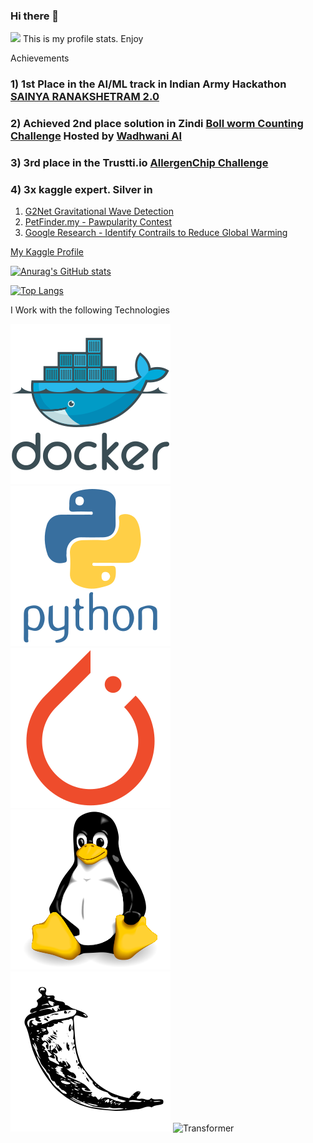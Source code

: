### Hi there 👋
![](https://komarev.com/ghpvc/?username=king398)
This is my  profile stats. Enjoy 
 
Achievements 
### 1) 1st Place in the AI/ML track in Indian Army Hackathon [SAINYA RANAKSHETRAM 2.0](https://www.sainya-ranakshetram.in/)
### 2) Achieved 2nd place solution in  Zindi [Boll worm Counting Challenge](https://zindi.africa/competitions/wadhwani-ai-bollworm-counting-challenge) Hosted by [Wadhwani AI](https://www.wadhwaniai.org/)
### 3) 3rd place in the Trustti.io [AllergenChip Challenge](https://github.com/Trustii-team/AllergenChip) 
### 4) 3x kaggle expert. Silver in 
1) [G2Net Gravitational Wave Detection](https://www.kaggle.com/competitions/g2net-gravitational-wave-detection)
2)  [PetFinder.my - Pawpularity Contest](https://www.kaggle.com/competitions/petfinder-pawpularity-score)
3) [Google Research - Identify Contrails to Reduce Global Warming](https://www.kaggle.com/competitions/google-research-identify-contrails-reduce-global-warming)


[My Kaggle Profile ](https://www.kaggle.com/mithilsalunkhe)





[![Anurag's GitHub stats](https://github-readme-stats.vercel.app/api?username=king398)](https://github.com/king398/github-readme-stats)






[![Top Langs](https://github-readme-stats.vercel.app/api/top-langs/?username=king398)](https://github.com/anuraghazra/github-readme-stats)








<!--
**king398/king398** is a ✨ _special_ ✨ repository because its `README.md` (this file) appears on your GitHub profile.

Here are some ideas to get you started:

- 🔭 I’m currently working on ...
- 🌱 I’m currently learning ...
- 👯 I’m looking to collaborate on ...
- 🤔 I’m looking for help with ...
- 💬 Ask me about ...
- 📫 How to reach me: ...
- 😄 Pronouns: ...
- ⚡ Fun fact: ...
-->
I Work with the following Technologies 

![Docker](https://raw.githubusercontent.com/devicons/devicon/1119b9f84c0290e0f0b38982099a2bd027a48bf1/icons/docker/docker-original-wordmark.svg ) 
![Python](https://raw.githubusercontent.com/devicons/devicon/1119b9f84c0290e0f0b38982099a2bd027a48bf1/icons/python/python-original-wordmark.svg) 
![PyTorch](https://raw.githubusercontent.com/devicons/devicon/1119b9f84c0290e0f0b38982099a2bd027a48bf1/icons/pytorch/pytorch-original.svg) 
![Linux](https://raw.githubusercontent.com/devicons/devicon/1119b9f84c0290e0f0b38982099a2bd027a48bf1/icons/linux/linux-original.svg) 
![Flask](https://raw.githubusercontent.com/devicons/devicon/1119b9f84c0290e0f0b38982099a2bd027a48bf1/icons/flask/flask-original.svg)
![Transformer](https://huggingface.co/datasets/huggingface/brand-assets/resolve/main/hf-logo.png)

